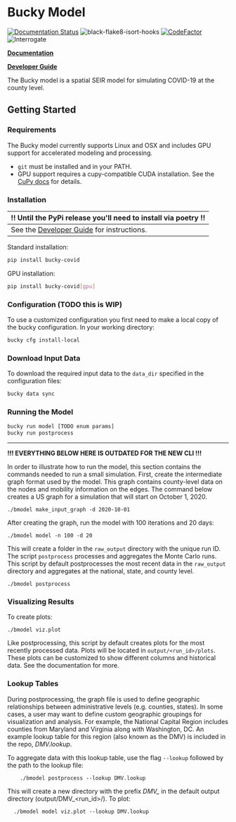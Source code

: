 # Bucky Model 
[![Documentation Status](https://readthedocs.org/projects/docs/badge/?version=latest)](https://bucky.readthedocs.io/en/latest/)
![black-flake8-isort-hooks](https://github.com/mattkinsey/bucky/workflows/black-flake8-isort-hooks/badge.svg)
[![CodeFactor](https://www.codefactor.io/repository/github/mattkinsey/bucky/badge/master)](https://www.codefactor.io/repository/github/mattkinsey/bucky/overview/master)
![Interrogate](docs/_static/interrogate_badge.svg)

**[Documentation](https://bucky.readthedocs.io/en/latest/)**

**[Developer Guide](https://github.com/mattkinsey/bucky/blob/poetry/dev_readme.md)**

The Bucky model is a spatial SEIR model for simulating COVID-19 at the county level. 

## Getting Started

### Requirements
The Bucky model currently supports Linux and OSX and includes GPU support for accelerated modeling and processing.

* ``git`` must be installed and in your PATH.
* GPU support requires a cupy-compatible CUDA installation. See the [CuPy docs](https://docs.cupy.dev/en/stable/install.html#requirements) for details.

### Installation

| !! Until the PyPi release you'll need to install via poetry !!                                            |
|:----------------------------------------------------------------------------------------------------------|
| See the [Developer Guide](https://github.com/mattkinsey/bucky/blob/poetry/dev_readme.md) for instructions.|

Standard installation:
```bash
pip install bucky-covid
```
GPU installation:
```bash
pip install bucky-covid[gpu]
```

### Configuration (TODO this is WIP)
To use a customized configuration you first need to make a local copy of the bucky configuration. In your working directory:
```bash
bucky cfg install-local
```

### Download Input Data
To download the required input data to the ``data_dir`` specified in the configuration files:
```bash
bucky data sync
```

### Running the Model

```bash
bucky run model [TODO enum params]
bucky run postprocess
```


---------------------

**!!! EVERYTHING BELOW HERE IS OUTDATED FOR THE NEW CLI !!!**

In order to illustrate how to run the model, this section contains the commands needed to run a small simulation. First, create the intermediate graph format used by the model. This graph contains county-level data on the nodes and mobility information on the edges. The command below creates a US graph for a simulation that will start on October 1, 2020. 

```console
./bmodel make_input_graph -d 2020-10-01
```

After creating the graph, run the model with 100 iterations and 20 days:

```console
./bmodel model -n 100 -d 20
```

This will create a folder in the `raw_output` directory with the unique run ID. The script `postprocess` processes and aggregates the Monte Carlo runs. This script by default postprocesses the most recent data in the `raw_output` directory and aggregates at the national, state, and county level.

```console
./bmodel postprocess
```

### Visualizing Results
To create plots:

```console
./bmodel viz.plot
```

Like postprocessing, this script by default creates plots for the most recently processed data. Plots will be located in `output/<run_id>/plots`. These plots can be customized to show different columns and historical data. See the documentation for more.

### Lookup Tables
During postprocessing, the graph file is used to define geographic relationships between administrative levels (e.g. counties, states). In some cases, a user may want to define custom geographic groupings for visualization and analysis. For example, the National Capital Region includes counties from Maryland and Virginia along with Washington, DC. An example lookup table for this region (also known as the DMV) is included in the repo, *DMV.lookup*. 

To aggregate data with this lookup table, use the flag `--lookup` followed by the path to the lookup file:

```console
    ./bmodel postprocess --lookup DMV.lookup
```
This will create a new directory with the prefix *DMV_* in the default output directory (output/DMV_<run_id>/). To plot:

```console
  ./bmodel model viz.plot --lookup DMV.lookup
```
